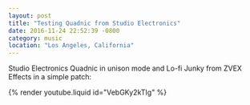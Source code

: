 ```yaml
---
layout: post
title: "Testing Quadnic from Studio Electronics"
date: 2016-11-24 22:52:39 -0800
category: music
location: "Los Angeles, California"
---
```


Studio Electronics Quadnic in unison mode and Lo-fi Junky from ZVEX Effects in a simple patch:

{% render youtube.liquid id="VebGKy2kTIg" %}
